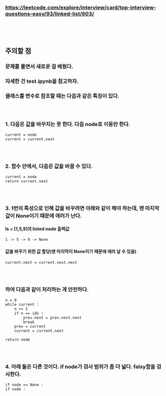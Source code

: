 ### https://leetcode.com/explore/interview/card/top-interview-questions-easy/93/linked-list/603/
### <br/><br/>

## 주의할 점
### 문제를 풀면서 새로운 걸 배웠다.
### 자세한 건 test.ipynb을 참고하자.
### 클래스를 변수로 참조할 때는 다음과 같은 특징이 있다.
### <br/>

### 1. 다음은 값을 바꾸지는 못 한다. 다음 node로 이동만 한다.
```
current = node
current = current.next
```
### <br/>

### 2. 함수 안에서, 다음은 값을 바꿀 수 있다.
```
current = node
return current.next
```
### <br/>

### 3. 1번의 특성으로 인해 값을 바꾸려면 아래와 같이 해야 하는데, 맨 마지막 값이 None이기 때문에 에러가 난다.
#### ls = \[1,5,9\]의 listed node 출력값
```
1 -> 5 -> 9 -> None
```
#### 값을 바꾸기 위한 값 할당(맨 마지막이 None이기 때문에 에러 날 수 있음)
```
current.next = current.next.next
```
### <br/>

### 하여 다음과 같이 처리하는 게 안전하다.
```
n = 0 
while current : 
	n += 1 
	if n == idx :
		prev.next = prev.next.next
		break
	prev = current
	current = current.next

return node
```
### <br/>

### 4. 아래 둘은 다른 것이다. if node가 검사 범위가 좀 더 넓다. falsy함을 검사한다.
```
if node == None :
if node : 
```
